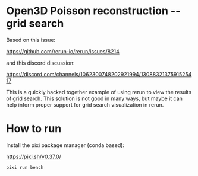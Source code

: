 
# Open3D Poisson reconstruction -- grid search

Based on this issue: 

https://github.com/rerun-io/rerun/issues/8214

and this discord discussion:

https://discord.com/channels/1062300748202921994/1308832137591525417

This is a quickly hacked together example of using rerun to view the results of grid search. This solution is not good in many ways, but maybe it can help inform proper support for grid search visualization  in rerun. 


# How to run

Install the pixi package manager (conda based): 

https://pixi.sh/v0.37.0/

```bash
pixi run bench
```

